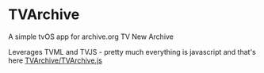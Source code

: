 # TVArchive
A simple tvOS app for archive.org TV New Archive

Leverages TVML and TVJS - pretty much everything is javascript and
that's here [TVArchive/TVArchive.js](TVArchive/TVArchive.js)

